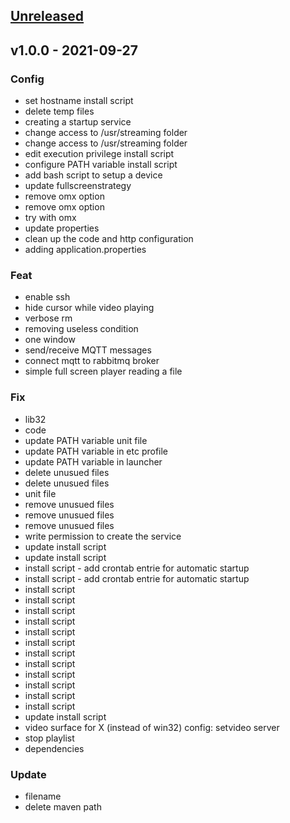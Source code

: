 <a name="unreleased"></a>
## [Unreleased]


<a name="v1.0.0"></a>
## v1.0.0 - 2021-09-27
### Config
- set hostname install script
- delete temp files
- creating a startup service
- change access to /usr/streaming folder
- change access to /usr/streaming folder
- edit execution privilege install script
- configure PATH variable install script
- add bash script to setup a device
- update fullscreenstrategy
- remove omx option
- remove omx option
- try with omx
- update properties
- clean up the code and http configuration
- adding application.properties

### Feat
- enable ssh
- hide cursor while video playing
- verbose rm
- removing useless condition
- one window
- send/receive MQTT messages
- connect mqtt to rabbitmq broker
- simple full screen player reading a file

### Fix
- lib32
- code
- update PATH variable unit file
- update PATH variable in etc profile
- update PATH variable in launcher
- delete unusued files
- delete unusued files
- unit file
- remove unusued files
- remove unusued files
- remove unusued files
- write permission to create the service
- update install script
- update install script
- install script - add crontab entrie for automatic startup
- install script - add crontab entrie for automatic startup
- install script
- install script
- install script
- install script
- install script
- install script
- install script
- install script
- install script
- install script
- install script
- install script
- update install script
- video surface for X (instead of win32) config: setvideo server
- stop playlist
- dependencies

### Update
- filename
- delete maven path


[Unreleased]: https://github.com/SET-Corporation/streaming_device/compare/v1.0.0...HEAD
